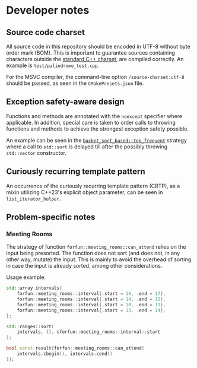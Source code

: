 # Developer notes

## Source code charset

All source code in this repository should be encoded in
UTF-8 without byte order mark (BOM). This is important to guarantee sources
containing characters outside the
[standard C++ charset](https://en.cppreference.com/w/cpp/language/charset),
are compiled correctly. An example is `test/palindrome_test.cpp`.

For the MSVC compiler, the command-line option `/source-charset:utf-8`
should be passed, as seen in the `CMakePresets.json` file.

## Exception safety-aware design

Functions and methods are annotated with the `noexcept` specifier where
applicable. In addition, special care is taken to order calls to throwing
functions and methods to achieve the strongest exception safety possible.

An example can be seen in the
[`bucket_sort_based::top_frequent`](../include/forfun/top_k_frequent_elements.hpp)
strategy where a call to `std::sort` is delayed till after the possibly throwing
`std::vector` constructor.

## Curiously recurring template pattern

An occurrence of the curiously recurring template pattern (CRTP), as a mixin
utilizing C++23's explicit object parameter, can be seen in
`list_iterator_helper`.

## Problem-specific notes

### Meeting Rooms

The strategy of function `forfun::meeting_rooms::can_attend` relies on the input
being presorted. The function does not sort (and does not, in any other way,
mutate) the input. This is mainly to avoid the overhead of sorting in case the
input is already sorted, among other considerations.

Usage example:

```cpp
std::array intervals{
    forfun::meeting_rooms::interval{.start = 16, .end = 17},
    forfun::meeting_rooms::interval{.start = 14, .end = 15},
    forfun::meeting_rooms::interval{.start = 10, .end = 11},
    forfun::meeting_rooms::interval{.start = 13, .end = 14},
};

std::ranges::sort(
    intervals, {}, &forfun::meeting_rooms::interval::start
);

bool const result{forfun::meeting_rooms::can_attend(
    intervals.cbegin(), intervals.cend()
)};
```
